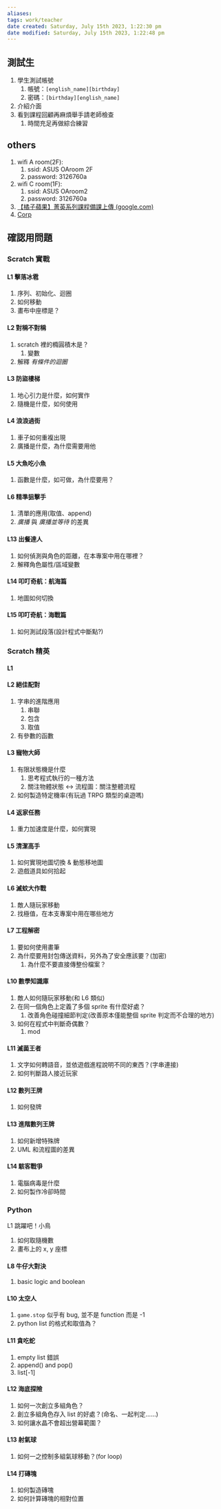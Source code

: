 ```yaml
---
aliases: 
tags: work/teacher
date created: Saturday, July 15th 2023, 1:22:30 pm
date modified: Saturday, July 15th 2023, 1:22:48 pm
---
```




## 測試生

1. 學生測試帳號
	1. 帳號：`[english_name][birthday]`
	2. 密碼：`[birthday][english_name]`
2. 介紹介面
3. 看到課程回顧再麻煩舉手請老師檢查
	1. 時間充足再做綜合練習


## others

1. wifi A room(2F):
	1. ssid: ASUS OAroom 2F
	2. password: 3126760a
2. wifi C room(1F):
	1. ssid: ASUS OAroom2
	2. password: 3126760a
3. [【橘子蘋果】菁英系列課程備課上傳 (google.com)](https://docs.google.com/forms/d/e/1FAIpQLSdZAMcjrDi8Nf0YFluG2w81IkE7CTf7keQkMK0RmdwALYBTlw/viewform)
4. [Corp](https://corp.orangeapple.co/employees/)

## 確認用問題

### Scratch 實戰

#### L1 擊落冰雹

1. 序列、初始化、迴圈
2. 如何移動
3. 畫布中座標是？

#### L2 對稱不對稱

1. scratch 裡的橢圓積木是？
	1. 變數
2. 解釋 _有條件的迴圈_

#### L3 防盜樓梯

1. 地心引力是什麼，如何實作
2. 隨機是什麼，如何使用

#### L4 浪浪過街

1. 車子如何重複出現
2. 廣播是什麼，為什麼需要用他

#### L5 大魚吃小魚

1. 函數是什麼，如可做，為什麼要用？

#### L6 精準狙擊手

1. 清單的應用(取值、append)
2. _廣播_ 與 _廣播並等待_ 的差異

#### L13 出餐達人

1. 如何偵測與角色的距離，在本專案中用在哪裡？
2. 解釋角色屬性/區域變數

#### L14 叩叮奇航：航海篇

1. 地圖如何切換

#### L15 叩叮奇航：海戰篇

1. 如何測試段落(設計程式中斷點?)

### Scratch 精英

#### L1

#### L2 絕佳配對

1. 字串的進階應用
	1. 串聯
	2. 包含
	3. 取值
2. 有參數的函數

#### L3 寵物大師

1. 有限狀態機是什麼
	1. 思考程式執行的一種方法
	2. 關注物體狀態 <-> 流程圖：關注整體流程
2. 如何製造特定機率(有玩過 TRPG 類型的桌遊嗎)

#### L4 返家任務

1. 重力加速度是什麼，如何實現

#### L5 清潔高手

1. 如何實現地圖切換 & 動態移地圖
2. 遊戲道具如何拾起

#### L6 滅蚊大作戰

1. 敵人隨玩家移動
2. 找極值，在本支專案中用在哪些地方

#### L7 工程解密

1. 要如何使用畫筆
2. 為什麼要用封包傳送資料，另外為了安全應該要？(加密)
	1. 為什麼不要直接傳整份檔案？

#### L10 數學知識庫

1. 敵人如何隨玩家移動(和 L6 類似)
2. 在同一個角色上定義了多個 sprite 有什麼好處？
	1. 改善角色碰撞細節判定(改善原本僅能整個 sprite 判定而不合理的地方) 
3. 如何在程式中判斷奇偶數？
	1. mod

#### L11 滅菌王者

1. 文字如何轉語音，並依遊戲進程說明不同的東西？(字串連接)
2. 如何判斷路人接近玩家

#### L12 數列王牌

1. 如何發牌

#### L13 進階數列王牌

1. 如何新增特殊牌
2. UML 和流程圖的差異

#### L14 駭客戰爭

1.  電腦病毒是什麼
2. 如何製作冷卻時間

### Python

L1 跳躍吧！小鳥

1. 如何取隨機數
2. 畫布上的 x, y 座標

#### L8 牛仔大對決

1. basic logic and boolean

#### L10 太空人

1. `game.stop` 似乎有 bug, 並不是 function 而是 -1
2. python list 的格式和取值為？

#### L11 貪吃蛇

1. empty list 錯誤
2. append() and pop()
3. list[-1]

#### L12 海底探險

1. 如何一次創立多組角色？
2. 創立多組角色存入 list 的好處？(命名、一起判定……)
3. 如何讓水晶不會超出營幕範圍？

#### L13 射氣球

1. 如何一之控制多組氣球移動？(for loop)

#### L14 打磚塊

1. 如何製造磚塊
2. 如何計算磚塊的相對位置